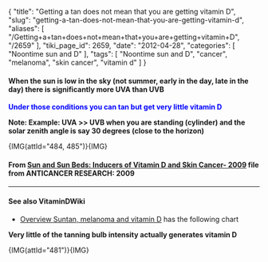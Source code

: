 {
    "title": "Getting a tan does not mean that you are getting vitamin D",
    "slug": "getting-a-tan-does-not-mean-that-you-are-getting-vitamin-d",
    "aliases": [
        "/Getting+a+tan+does+not+mean+that+you+are+getting+vitamin+D",
        "/2659"
    ],
    "tiki_page_id": 2659,
    "date": "2012-04-28",
    "categories": [
        "Noontime sun and D"
    ],
    "tags": [
        "Noontime sun and D",
        "cancer",
        "melanoma",
        "skin cancer",
        "vitamin d"
    ]
}


#### When the sun is low in the sky (not summer, early in the day, late in the day) there is significantly more UVA than UVB

 **<span style="color:#00F;">Under those conditions you can tan but get very little vitamin D</span>** 

 **Note: Example: UVA >> UVB  when you are standing (cylinder) and the solar zenith angle is say 30 degrees (close to the horizon)** 

{IMG(attId="484, 485")}{IMG}

#### From [Sun and Sun Beds: Inducers of Vitamin D and Skin Cancer- 2009](https://www.VitaminDWiki.com/tiki-download_file.php?fileId=1690) file from ANTICANCER RESEARCH: 2009

---

#### See also VitaminDWiki

* [Overview Suntan, melanoma and vitamin D](/posts/overview-suntan-melanoma-and-vitamin-d) has the following chart

 **Very little of the tanning bulb intensity actually generates vitamin D** 

{IMG(attId="481")}{IMG}